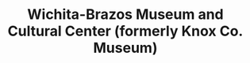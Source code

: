 ---
layout: repo
title: "Wichita-Brazos Museum and Cultural Center (formerly Knox Co. Museum)"
id: 16911
permalink: repos/16911/
---